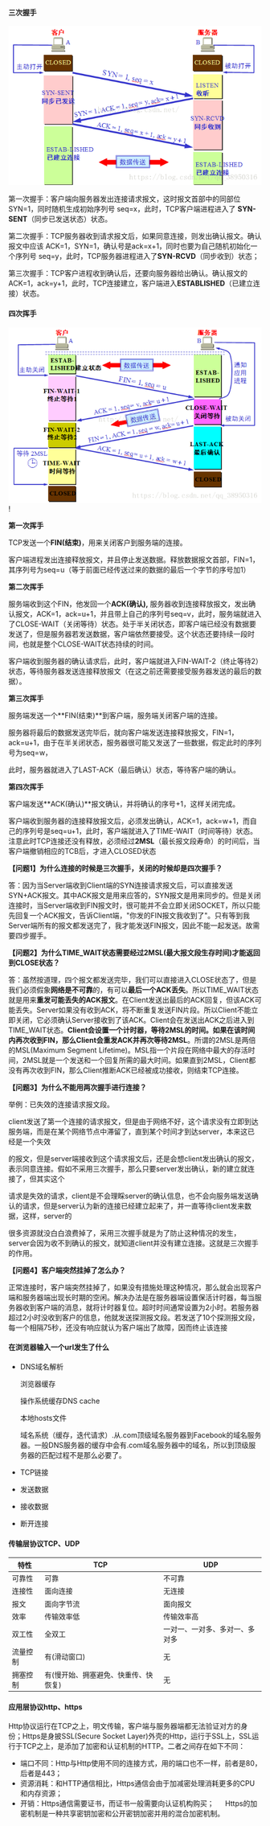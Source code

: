 #### 三次握手

![img](..\image\java\三次握手,png)

第一次握手：客户端向服务器发出连接请求报文，这时报文首部中的同部位SYN=1，同时随机生成初始序列号 seq=x，此时，TCP客户端进程进入了 **SYN-SENT**（同步已发送状态）状态。

第二次握手：TCP服务器收到请求报文后，如果同意连接，则发出确认报文。确认报文中应该 ACK=1，SYN=1，确认号是ack=x+1，同时也要为自己随机初始化一个序列号 seq=y，此时，TCP服务器进程进入了**SYN-RCVD**（同步收到）状态；

第三次握手：TCP客户进程收到确认后，还要向服务器给出确认。确认报文的ACK=1，ack=y+1，此时，TCP连接建立，客户端进入**ESTABLISHED**（已建立连接）状态。

#### 四次挥手

![img](..\image\java\四次挥手,png)!

**第一次挥手** 

  TCP发送一个**FIN(结束)**，用来关闭客户到服务端的连接。

  客户端进程发出连接释放报文，并且停止发送数据。释放数据报文首部，FIN=1，其序列号为seq=u（等于前面已经传送过来的数据的最后一个字节的序号加1）

**第二次挥手**

  服务端收到这个FIN，他发回一个**ACK(确认),**  服务器收到连接释放报文，发出确认报文，ACK=1，ack=u+1，并且带上自己的序列号seq=v，此时，服务端就进入了CLOSE-WAIT（关闭等待）状态。处于半关闭状态，即客户端已经没有数据要发送了，但是服务器若发送数据，客户端依然要接受。这个状态还要持续一段时间，也就是整个CLOSE-WAIT状态持续的时间。 

客户端收到服务器的确认请求后，此时，客户端就进入FIN-WAIT-2（终止等待2）状态，等待服务器发送连接释放报文（在这之前还需要接受服务器发送的最后的数据）。

**第三次挥手**

   服务端发送一个**FIN(结束)**到客户端，服务端关闭客户端的连接。

   服务器将最后的数据发送完毕后，就向客户端发送连接释放报文，FIN=1，ack=u+1，由于在半关闭状态，服务器很可能又发送了一些数据，假定此时的序列号为seq=w，

此时，服务器就进入了LAST-ACK（最后确认）状态，等待客户端的确认。

**第四次挥手**

   客户端发送**ACK(确认)**报文确认，并将确认的序号+1，这样关闭完成。

   客户端收到服务器的连接释放报文后，必须发出确认，ACK=1，ack=w+1，而自己的序列号是seq=u+1，此时，客户端就进入了TIME-WAIT（时间等待）状态。注意此时TCP连接还没有释放，必须经过**2MSL**（最长报文段寿命）的时间后，当客户端撤销相应的TCB后，才进入CLOSED状态

**【问题1】为什么连接的时候是三次握手，关闭的时候却是四次握手？**

答：因为当Server端收到Client端的SYN连接请求报文后，可以直接发送SYN+ACK报文。其中ACK报文是用来应答的，SYN报文是用来同步的。但是关闭连接时，当Server端收到FIN报文时，很可能并不会立即关闭SOCKET，所以只能先回复一个ACK报文，告诉Client端，"你发的FIN报文我收到了"。只有等到我Server端所有的报文都发送完了，我才能发送FIN报文，因此不能一起发送。故需要四步握手。

**【问题2】为什么TIME_WAIT状态需要经过2MSL(最大报文段生存时间)才能返回到CLOSE状态？**

答：虽然按道理，四个报文都发送完毕，我们可以直接进入CLOSE状态了，但是我们必须假象**网络是不可靠**的，有可以**最后一个ACK丢失**。所以TIME_WAIT状态就是用来**重发可能丢失的ACK报文**。在Client发送出最后的ACK回复，但该ACK可能丢失。Server如果没有收到ACK，将不断重复发送FIN片段。所以Client不能立即关闭，它必须确认Server接收到了该ACK。Client会在发送出ACK之后进入到TIME_WAIT状态。**Client会设置一个计时器，等待2MSL的时间。如果在该时间内再次收到FIN，那么Client会重发ACK并再次等待2MSL**。所谓的2MSL是两倍的MSL(Maximum Segment Lifetime)。MSL指一个片段在网络中最大的存活时间，2MSL就是一个发送和一个回复所需的最大时间。如果直到2MSL，Client都没有再次收到FIN，那么Client推断ACK已经被成功接收，则结束TCP连接。

**【问题3】为什么不能用两次握手进行连接？**

举例：已失效的连接请求报文段。

  client发送了第一个连接的请求报文，但是由于网络不好，这个请求没有立即到达服务端，而是在某个网络节点中滞留了，直到某个时间才到达server，本来这已经是一个失效

的报文，但是server端接收到这个请求报文后，还是会想client发出确认的报文，表示同意连接。假如不采用三次握手，那么只要server发出确认，新的建立就连接了，但其实这个

请求是失效的请求，client是不会理睬server的确认信息，也不会向服务端发送确认的请求，但是server认为新的连接已经建立起来了，并一直等待client发来数据，这样，server的

很多资源就没白白浪费掉了，采用三次握手就是为了防止这种情况的发生，server会因为收不到确认的报文，就知道client并没有建立连接。这就是三次握手的作用。

**【问题4】客户端突然挂掉了怎么办？**

  正常连接时，客户端突然挂掉了，如果没有措施处理这种情况，那么就会出现客户端和服务器端出现长时期的空闲。解决办法是在服务器端设置保活计时器，每当服务器收到客户端的消息，就将计时器复位。超时时间通常设置为2小时。若服务器超过2小时没收到客户的信息，他就发送探测报文段。若发送了10个探测报文段，每一个相隔75秒，还没有响应就认为客户端出了故障，因而终止该连接

#### 在浏览器输入一个url发生了什么

- DNS域名解析

   浏览器缓存

   操作系统缓存DNS cache

  本地hosts文件

   域名系统（缓存，迭代请求）.从.com顶级域名服务器到Facebook的域名服务器。一般DNS服务器的缓存中会有.com域名服务器中的域名，所以到顶级服务器的匹配过程不是那么必要了。

- TCP链接

- 发送数据

- 接收数据

- 断开连接

#### 传输层协议TCP、UDP

| 特性     | TCP                                  | UDP                            |
| -------- | ------------------------------------ | ------------------------------ |
| 可靠性   | 可靠                                 | 不可靠                         |
| 连接性   | 面向连接                             | 无连接                         |
| 报文     | 面向字节流                           | 面向报文                       |
| 效率     | 传输效率低                           | 传输效率高                     |
| 双工性   | 全双工                               | 一对一、一对多、多对一、多对多 |
| 流量控制 | 有(滑动窗口)                         | 无                             |
| 拥塞控制 | 有(慢开始、拥塞避免、快重传、快恢复) | 无                             |

#### 应用层协议http、https

Http协议运行在TCP之上，明文传输，客户端与服务器端都无法验证对方的身份；Https是身披SSL(Secure Socket Layer)外壳的Http，运行于SSL上，SSL运行于TCP之上，是添加了加密和认证机制的HTTP。二者之间存在如下不同：

- 端口不同：Http与Http使用不同的连接方式，用的端口也不一样，前者是80，后者是443；
- 资源消耗：和HTTP通信相比，Https通信会由于加减密处理消耗更多的CPU和内存资源；
- 开销：Https通信需要证书，而证书一般需要向认证机构购买； 　 
  Https的加密机制是一种共享密钥加密和公开密钥加密并用的混合加密机制。